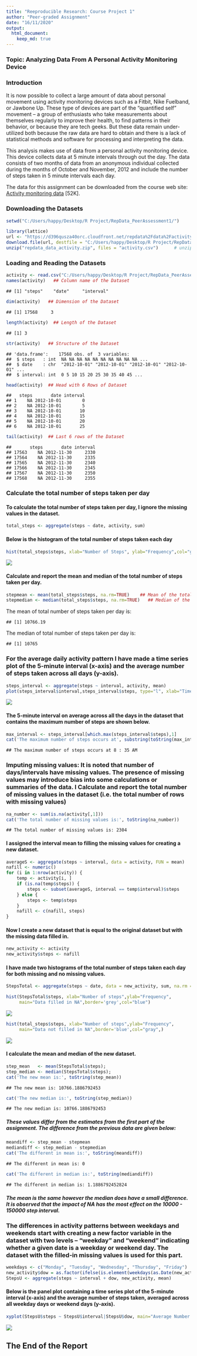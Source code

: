 ```yaml
---
title: "Reeproducible Research: Course Project 1"
author: "Peer-graded Assignment"
date: "16/11/2020"
output: 
  html_document:
    keep_md: true
---
```

### Topic: Analyzing Data From A Personal Activity Monitoring Device

### Introduction
It is now possible to collect a large amount of data about personal movement using activity monitoring devices such as a Fitbit, Nike Fuelband, or Jawbone Up. These type of devices are part of the “quantified self” movement – a group of enthusiasts who take measurements about themselves regularly to improve their health, to find patterns in their behavior, or because they are tech geeks. But these data remain under-utilized both because the raw data are hard to obtain and there is a lack of statistical methods and software for processing and interpreting the data.

This analysis makes use of data from a personal activity monitoring device. This device collects data at 5 minute intervals through out the day. The data consists of two months of data from an anonymous individual collected during the months of October and November, 2012 and include the number of steps taken in 5 minute intervals each day.

The data for this assignment can be downloaded from the course web site: [Activity monitoring data][1] [52K].

[1]: https://d396qusza40orc.cloudfront.net/repdata%2Fdata%2Factivity.zip

### Downloading the Datasets

```r
setwd("C:/Users/happy/Desktop/R Project/RepData_PeerAssessment1/")

library(lattice)
url <- "https://d396qusza40orc.cloudfront.net/repdata%2Fdata%2Factivity.zip"
download.file(url, destfile = "C:/Users/happy/Desktop/R Project/RepData_PeerAssessment1/repdata_data_activity.zip")
unzip("repdata_data_activity.zip", files = "activity.csv")      # unzip the datafie
```

### Loading and Reading the Datasets

```r
activity <- read.csv("C:/Users/happy/Desktop/R Project/RepData_PeerAssessment1/activity.csv", sep=',', header=TRUE)  ## Loading Dataset
names(activity)   ## Column name of the Dataset
```

```
## [1] "steps"    "date"     "interval"
```

```r
dim(activity)   ## Dimension of the Dataset
```

```
## [1] 17568     3
```

```r
length(activity)  ## Length of the Dataset
```

```
## [1] 3
```

```r
str(activity)   ## Structure of the Dataset
```

```
## 'data.frame':	17568 obs. of  3 variables:
##  $ steps   : int  NA NA NA NA NA NA NA NA NA NA ...
##  $ date    : chr  "2012-10-01" "2012-10-01" "2012-10-01" "2012-10-01" ...
##  $ interval: int  0 5 10 15 20 25 30 35 40 45 ...
```

```r
head(activity)  ## Head with 6 Rows of Dataset
```

```
##   steps       date interval
## 1    NA 2012-10-01        0
## 2    NA 2012-10-01        5
## 3    NA 2012-10-01       10
## 4    NA 2012-10-01       15
## 5    NA 2012-10-01       20
## 6    NA 2012-10-01       25
```

```r
tail(activity)  ## Last 6 rows of the Dataset
```

```
##       steps       date interval
## 17563    NA 2012-11-30     2330
## 17564    NA 2012-11-30     2335
## 17565    NA 2012-11-30     2340
## 17566    NA 2012-11-30     2345
## 17567    NA 2012-11-30     2350
## 17568    NA 2012-11-30     2355
```

### Calculate the total number of steps taken per day
#### To calculate the total number of steps taken per day, I ignore the missing values in the dataset.


```r
total_steps <- aggregate(steps ~ date, activity, sum)
```
#### Below is the histogram of the total number of steps taken each day


```r
hist(total_steps$steps, xlab="Number of Steps", ylab="Frequency",col="grey",border="blue", main="Total number of steps taken each day")
```

![](PA_template_files/figure-html/unnamed-chunk-4-1.png)<!-- -->

#### Calculate and report the mean and median of the total number of steps taken per day.

```r
stepmean <- mean(total_steps$steps, na.rm=TRUE)    ## Mean of the total steps
stepmedian <- median(total_steps$steps, na.rm=TRUE)   ## Median of the total steps
```
The mean of total number of steps taken per day is: 

```
## [1] 10766.19
```
The median of total number of steps taken per day is: 

```
## [1] 10765
```
### For the average daily activity pattern I have made a time series plot of the 5-minute interval (x-axis) and the average number of steps taken across all days (y-axis).

```r
steps_interval <- aggregate(steps ~ interval, activity, mean)
plot(steps_interval$interval,steps_interval$steps, type="l", xlab="Time Interval", ylab="Average Number of Steps",main="Average Number of Steps per Day by 5-minute Interval")
```

![](PA_template_files/figure-html/unnamed-chunk-8-1.png)<!-- -->

#### The 5-minute interval on average across all the days in the dataset that contains the maximum number of steps are shown below.

```r
max_interval <- steps_interval[which.max(steps_interval$steps),1]
cat('The maximum number of steps occurs at', substring(toString(max_interval),1, 1),':', substring(toString(max_interval),2, 3),'AM')
```

```
## The maximum number of steps occurs at 8 : 35 AM
```
### Imputing missing values: It is noted that number of days/intervals have missing values. The presence of missing values may introduce bias into some calculations or summaries of the data. I Calculate and report the total number of missing values in the dataset (i.e. the total number of rows with missing values)

```r
na_number <- sum(is.na(activity[,1]))
cat('The total number of missing values is:', toString(na_number))
```

```
## The total number of missing values is: 2304
```
#### I assigned the interval mean to filling the missing values for creating a new dataset.

```r
averageS <- aggregate(steps ~ interval, data = activity, FUN = mean)
nafill <- numeric()
for (i in 1:nrow(activity)) {
    temp <- activity[i, ]
    if (is.na(temp$steps)) {
        steps <- subset(averageS, interval == temp$interval)$steps
    } else {
        steps <- temp$steps
    }
    nafill <- c(nafill, steps)
}
```
#### Now I create a new dataset that is equal to the original dataset but with the missing data filled in.

```r
new_activity <- activity
new_activity$steps <- nafill
```
#### I have made two histograms of the total number of steps taken each day for both missing and no missing values. 

```r
StepsTotal <- aggregate(steps ~ date, data = new_activity, sum, na.rm = TRUE)

hist(StepsTotal$steps, xlab="Number of steps",ylab="Frequency", 
     main="Data filled in NA",border='grey',col="blue")
```

![](PA_template_files/figure-html/unnamed-chunk-13-1.png)<!-- -->

```r
hist(total_steps$steps, xlab="Number of steps",ylab="Frequency",
     main="Data not filled in NA",border='blue',col="gray",)
```

![](PA_template_files/figure-html/unnamed-chunk-13-2.png)<!-- -->

#### I calculate the mean and median of the new dataset.

```r
step_mean   <- mean(StepsTotal$steps);
step_median <- median(StepsTotal$steps);
cat('The new mean is:', toString(step_mean))
```

```
## The new mean is: 10766.1886792453
```

```r
cat('The new median is:', toString(step_median))
```

```
## The new median is: 10766.1886792453
```
##### These values differ from the estimates from the first part of the assignment. The difference from the previous data are given below:

```r
meandiff <- step_mean - stepmean
mediandiff <- step_median - stepmedian
cat('The different in mean is:', toString(meandiff))
```

```
## The different in mean is: 0
```

```r
cat('The different in median is:', toString(mediandiff))
```

```
## The different in median is: 1.1886792452824
```
##### The mean is the same however the median does have a small difference. It is observed that the impact of NA has the most effect on the 10000 - 150000 step interval.

### The differences in activity patterns between weekdays and weekends start with creating a new factor variable in the dataset with two levels – “weekday” and “weekend” indicating whether a given date is a weekday or weekend day. The dataset with the filled-in missing values is used for this part.


```r
weekdays <- c("Monday", "Tuesday", "Wednesday", "Thursday", "Friday")
new_activity$dow = as.factor(ifelse(is.element(weekdays(as.Date(new_activity$date)),weekdays), "Weekday", "Weekend"))
StepsU <- aggregate(steps ~ interval + dow, new_activity, mean)
```
#### Below is the panel plot containing a time series plot of the 5-minute interval (x-axis) and the average number of steps taken, averaged across all weekday days or weekend days (y-axis).

```r
xyplot(StepsU$steps ~ StepsU$interval|StepsU$dow, main="Average Number of Steps by Interval",xlab="Intervals", ylab="Number of Steps",layout=c(1,2), type="l")
```

![](PA_template_files/figure-html/unnamed-chunk-17-1.png)<!-- -->

## The End of the Report
